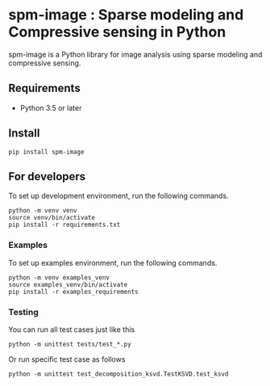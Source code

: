 # spm-image : Sparse modeling and Compressive sensing in Python

spm-image is a Python library for image analysis using sparse modeling and compressive sensing.

## Requirements

* Python 3.5 or later

## Install

    pip install spm-image

## For developers

To set up development environment, run the following commands.

```
python -m venv venv
source venv/bin/activate
pip install -r requirements.txt
```

### Examples
To set up examples environment, run the following commands.
```
python -m venv examples_venv
source examples_venv/bin/activate
pip install -r examples_requirements
```

### Testing

You can run all test cases just like this

```
python -m unittest tests/test_*.py
```

Or run specific test case as follows

```
python -m unittest test_decomposition_ksvd.TestKSVD.test_ksvd
```

